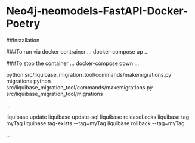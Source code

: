 # Neo4j-neomodels-FastAPI-Docker-Poetry

##Installation

###To run via docker contrainer
...
docker-compose up
...

###To stop the container
...
docker-compose down
...

python src/liquibase_migration_tool/commands/makemigrations.py migrations
python src/liquibase_migration_tool/commands/makemigrations.py src/liquibase_migration_tool/migrations

...

liquibase update
liquibase update-sql
liquibase releaseLocks
liquibase tag myTag
liquibase tag-exists --tag=myTag
liquibase rollback --tag=myTag


...
